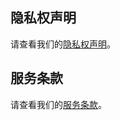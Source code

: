 ## 隐私权声明
请查看我们的[隐私权声明](https://www.nameinsterts.us.kg/PRIVACY_POLICY.html)。

## 服务条款
请查看我们的[服务条款](https://www.nameinsterts.us.kg/TERMS_OF_SERVICE.html)。

